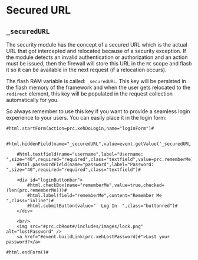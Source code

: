 # Secured URL

## `_securedURL`

The security module has the concept of a secured URL which is the actual URL that got intercepted and relocated because of a security exception. If the module detects an invalid authentication or authorization and an action must be issued, then the firewall will store this URL in the `RC` scope and flash it so it can be available in the next request \(if a relocation occurs\).

The flash RAM variable is called: `_securedURL`. This key will be persisted in the flash memory of the framework and when the user gets relocated to the `redirect` element, this key will be populated in the request collection automatically for you.

So always remember to use this key if you want to provide a seamless login experience to your users. You can easily place it in the login form:

```markup
#html.startForm(action=prc.xehDoLogin,name="loginForm")#

    #html.hiddenField(name="_securedURL",value=event.getValue('_securedURL',''))#

    #html.textfield(name="username",label="Username: ",size="40",required="required",class="textfield",value=prc.rememberMe)#
    #html.passwordField(name="password",label="Password: ",size="40",required="required",class="textfield")#

    <div id="loginButtonbar">
        #html.checkBox(name="rememberMe",value=true,checked=(len(prc.rememberMe)))# 
        #html.label(field="rememberMe",content="Remember Me  ",class="inline")#
        #html.submitButton(value="  Log In  ",class="buttonred")#
    </div>

    <br/>
    <img src="#prc.cbRoot#/includes/images/lock.png" alt="lostPassword" />
    <a href="#event.buildLink(prc.xehLostPassword)#">Lost your password?</a> 

#html.endForm()#
```

